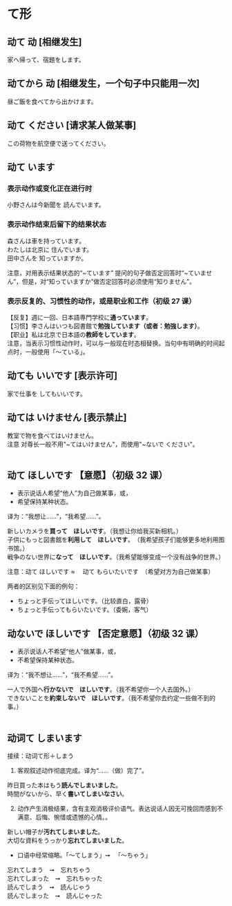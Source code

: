 # て形

## **动て 动** \[相继发生\]

<sentences>
  <div>家へ帰って、宿題をします。</div>
</sentences>

## **动てから 动** \[相继发生，一个句子中只能用一次\]

<sentences>
  <div>昼ご飯を食べてから出かけます。</div>
</sentences>

## **动て ください** \[请求某人做某事\]

<sentences>
  <div>この荷物を航空便で送ってください。</div>
</sentences>

## 动て います

### 表示动作或变化正在进行时

<sentences>
  <div>小野さんは今新聞を 読んでいます。</div>
</sentences>

### 表示动作结束后留下的结果状态

<sentences>
  <div>森さんは車を持っています。</div>
  <div>わたしは北京に 住んでいます。</div>
  <div>田中さんを 知っていますか。</div>
</sentences>

注意，对用表示结果状态的“~ています” 提问的句子做否定回答时“~ていません”，但是，对“知っていますか”做否定回答时必须使用“知りません”。

### 表示反复的、习惯性的动作，或是职业和工作（初级 27 课）

<sentences>
  <div>【反复】週に一回、日本語専門学校に<b>通っています</b>。</div>
  <div>【习惯】李さんはいつも図書館で<b>勉強しています（或者：勉強します）</b>。</div>
  <div>【职业】私は北京で日本語の<b>教師をしています</b>。</div>
</sentences>
注意，当表示习惯性动作时，可以与一般现在时态相替换。当句中有明确的时间起点时，一般使用「～ている」。

## **动ても いいです** \[表示许可\]

<sentences>
  <div>家で仕事を してもいいです。</div>
</sentences>

## 动ては いけません \[表示禁止\]

<sentences>
  <div>教室で物を食べてはいけません。</div>
  <div>注意 对尊长一般不用"~てはいけません"，而使用"~ないで ください"。</div>
</sentences>

<br>

## 动て ほしいです 【意愿】（初级 32 课）

- 表示说话人希望“他人”为自己做某事，或，
- 希望保持某种状态。

译为：“我想让……”，“我希望……”。

<sentences>
  <div>新しいカメラを<b>買って　ほしいです</b>。（我想让你给我买新相机。）</div>
  <div>子供にもっと図書館を<b>利用して　ほしいです</b>。　（我希望孩子们能够更多地利用图书馆。）</div>
  <div>戦争のない世界に<b>なって　ほしいです</b>。（我希望能够变成一个没有战争的世界。）</div>
</sentences>

注意：动て ほしいです ≈ 　动て もらいたいです　（希望对方为自己做某事）

两者的区别见下面的例句：

- ちょっと手伝ってほしいです。（比较直白，露骨）
- ちょっと手伝ってもらいたいです。（委婉，客气）

## 动ないで ほしいです 【否定意愿】（初级 32 课）

- 表示说话人不希望“他人”做某事，或，
- 不希望保持某种状态。

译为：“我不想让……”，“我不希望……”。

<sentences>
  <div>一人で外国へ<b>行かないで　ほしいです</b>。（我不希望你一个人去国外。）</div>
  <div>できないことを<b>約束しないで　ほしいです</b>。（我不希望你去约定一些做不到的事。）</div>
</sentences>

<br>

## 动词て しまいます

接续：动词て形＋しまう

1. 客观叙述动作彻底完成。译为“……（做）完了”。

<sentences>
  <div>昨日買った本はもう<b>読んでしまいました</b>。</div>
  <div>時間がないから、早く<b>書いてしまいなさい</b>。</div>
</sentences>

2. 动作产生消极结果，含有主观消极评价语气。表达说话人因无可挽回而感到不满意、后悔、惋惜或遗憾的心情。。

<sentences>
  <div>新しい帽子が<b>汚れてしまいました</b>。</div>
  <div>大切な資料をうっかり<b>忘れてしまいました</b>。</div>
</sentences>

- 口语中经常缩略。「～てしまう」➞ 　「～ちゃう」

<sentences>
  <div>忘れてしまう　➞　忘れちゃう</div>
  <div>忘れてしまった　➞　忘れちゃった</div>
  <div>読んでしまう　➞　読んじゃう</div>
  <div>読んでしまった　➞　読んじゃった</div>
</sentences>
